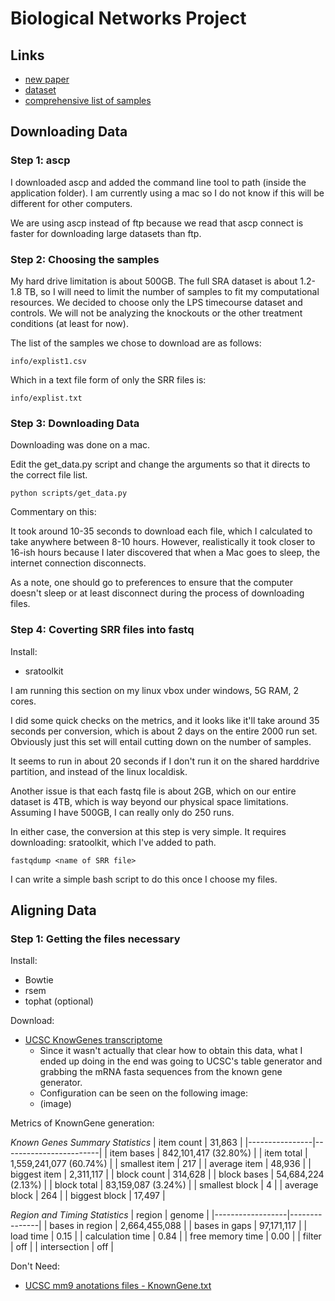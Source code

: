 Biological Networks Project
===========================

Links
-----

* [new paper](http://www.nature.com/nature/journal/v510/n7505/full/nature13437.html)
* [dataset](http://www.ncbi.nlm.nih.gov/geo/query/acc.cgi?acc=GSE48968)
* [comprehensive list of samples](http://www.ncbi.nlm.nih.gov/Traces/study/?acc=SRP027537)

Downloading Data
----------------

### Step 1: ascp ###

I downloaded ascp and added the command line tool to path (inside the application 
folder). I am currently using a mac so I do not know if this will be different
for other computers.

We are using ascp instead of ftp because we read that ascp connect is faster for
downloading large datasets than ftp.


### Step 2: Choosing the samples ###

My hard drive limitation is about 500GB. The full SRA dataset is about 1.2-1.8 TB,
so I will need to limit the number of samples to fit my computational resources. 
We decided to choose only the LPS timecourse dataset and controls. We will not be
analyzing the knockouts or the other treatment conditions (at least for now).

The list of the samples we chose to download are as follows:

    info/explist1.csv

Which in a text file form of only the SRR files is:

    info/explist.txt

### Step 3: Downloading Data ###

Downloading was done on a mac.

Edit the get_data.py script and change the arguments so that it directs
to the correct file list.

    python scripts/get_data.py

Commentary on this:

It took around 10-35 seconds to download each file, which I calculated
to take anywhere between 8-10 hours. However, realistically it took
closer to 16-ish hours because I later discovered that when a Mac goes
to sleep, the internet connection disconnects.

As a note, one should go to preferences to ensure that the computer
doesn't sleep or at least disconnect during the process of downloading
files.

### Step 4: Coverting SRR files into fastq ###

Install:
* sratoolkit

I am running this section on my linux vbox under windows, 5G RAM, 2 cores.

I did some quick checks on the metrics, and it looks like it'll take
around 35 seconds per conversion, which is about 2 days on the entire
2000 run set. Obviously just this set will entail cutting down on the
number of samples.

It seems to run in about 20 seconds if I don't run it on the shared
harddrive partition, and instead of the linux localdisk.

Another issue is that each fastq file is about 2GB, which on our entire
dataset is 4TB, which is way beyond our physical space limitations.
Assuming I have 500GB, I can really only do 250 runs.

In either case, the conversion at this step is very simple. It requires
downloading: sratoolkit, which I've added to path.

    fastqdump <name of SRR file>

I can write a simple bash script to do this once I choose my files.

Aligning Data
-------------

### Step 1: Getting the files necessary ###

Install:
* Bowtie
* rsem
* tophat (optional)

Download:

* [UCSC KnowGenes transcriptome](http://genome.ucsc.edu/cgi-bin/hgTables)
    * Since it wasn't actually that clear how to obtain this data, what I
	ended up doing in the end was going to UCSC's table generator and
	grabbing the mRNA fasta sequences from the known gene generator.
	* Configuration can be seen on the following image:
	* (image)

Metrics of KnownGene generation:

*Known Genes Summary Statistics*
| item count     | 31,863                 |
|----------------|------------------------|
| item bases     | 842,101,417 (32.80%)   |
| item total     | 1,559,241,077 (60.74%) |
| smallest item  | 217                    |
| average item   | 48,936                 |
| biggest item   | 2,311,117              |
| block count    | 314,628                |
| block bases    | 54,684,224 (2.13%)     |
| block total    | 83,159,087 (3.24%)     |
| smallest block | 4                      |
| average block  | 264                    |
| biggest block  | 17,497                 |

*Region and Timing Statistics*
| region           | genome        |
|------------------|---------------|
| bases in region  | 2,664,455,088 |
| bases in gaps    | 97,171,117    |
| load time        | 0.15          |
| calculation time | 0.84          |
| free memory time | 0.00          |
| filter           | off           |
| intersection     | off           |

Don't Need:
* [UCSC mm9 anotations files - KnownGene.txt](http://hgdownload.cse.ucsc.edu/goldenPath/mm9/database/)


